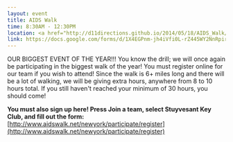 ```yaml
---
layout: event
title: AIDS Walk
time: 8:30AM - 12:30PM
location: <a href="http://d11directions.github.io/2014/05/18/AIDS_Walk/"> Central Park, 59th Street and 5th Avenue </a>
link: https://docs.google.com/forms/d/1X4EGPnm-jh4iVfi0L-rZ445WY2NnRpir30aZeOOzF3o/viewform
---
```

OUR BIGGEST EVENT OF THE YEAR!!! You know the drill; we will once again be participating in the biggest walk of the year! You must register online for our team if you wish to attend! Since the walk is 6+ miles long and there will be a lot of walking, we will be giving extra hours, anywhere from 8 to 10 hours total. If you still haven't reached your minimum of 30 hours, you should come!

**You must also sign up here! Press Join a team, select Stuyvesant Key Club, and fill out the form:** [http://www.aidswalk.net/newyork/participate/register](http://www.aidswalk.net/newyork/participate/register)
